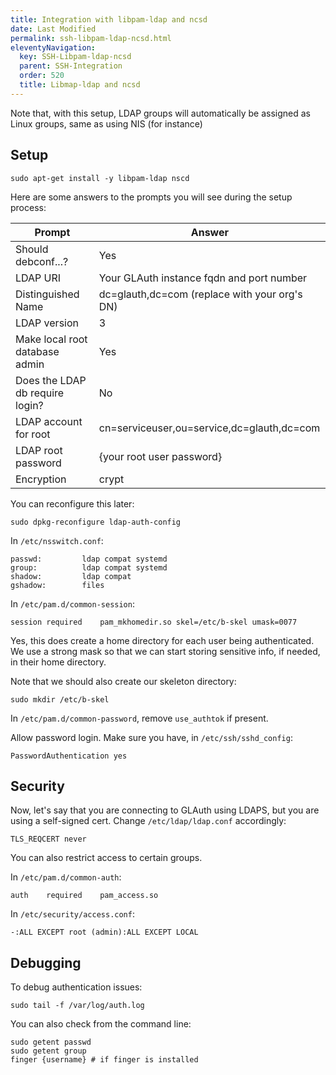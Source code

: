 ```yaml
---
title: Integration with libpam-ldap and ncsd
date: Last Modified 
permalink: ssh-libpam-ldap-ncsd.html
eleventyNavigation:
  key: SSH-Libpam-ldap-ncsd
  parent: SSH-Integration
  order: 520
  title: Libmap-ldap and ncsd
---
```

Note that, with this setup, LDAP groups will automatically be assigned as Linux groups, same as using NIS (for instance)

## Setup

``` shell
sudo apt-get install -y libpam-ldap nscd
```

Here are some answers to the prompts you will see during the setup process:

|Prompt|Answer|
|-|-|
|Should debconf...?|Yes|
|LDAP URI|Your GLAuth instance fqdn and port number|
|Distinguished Name|dc=glauth,dc=com (replace with your org's DN)|
|LDAP version|3|
|Make local root database admin|Yes|
|Does the LDAP db require login?|No|
|LDAP account for root|cn=serviceuser,ou=service,dc=glauth,dc=com|
|LDAP root password|{your root user password}|
|Encryption|crypt|

You can reconfigure this later:

``` shell
sudo dpkg-reconfigure ldap-auth-config
```

In `/etc/nsswitch.conf`:

```
passwd:         ldap compat systemd
group:          ldap compat systemd
shadow:         ldap compat
gshadow:        files
```

In `/etc/pam.d/common-session`:

```
session required    pam_mkhomedir.so skel=/etc/b-skel umask=0077
```

Yes, this does create a home directory for each user being authenticated. We use a strong mask so that we can start storing sensitive info, if needed, in their home directory.

Note that we should also create our skeleton directory:

``` shell
sudo mkdir /etc/b-skel
```

In `/etc/pam.d/common-password`, remove `use_authtok` if present.

Allow password login. Make sure you have, in `/etc/ssh/sshd_config`:

```
PasswordAuthentication yes
```

## Security

Now, let's say that you are connecting to GLAuth using LDAPS, but you are using a self-signed cert. Change `/etc/ldap/ldap.conf` accordingly:

```
TLS_REQCERT never
```

You can also restrict access to certain groups.

In `/etc/pam.d/common-auth`:

```
auth    required    pam_access.so
```

In `/etc/security/access.conf`:

```
-:ALL EXCEPT root (admin):ALL EXCEPT LOCAL
```

## Debugging

To debug authentication issues:

``` shell
sudo tail -f /var/log/auth.log
```

You can also check from the command line:

``` shell
sudo getent passwd
sudo getent group
finger {username} # if finger is installed
```
